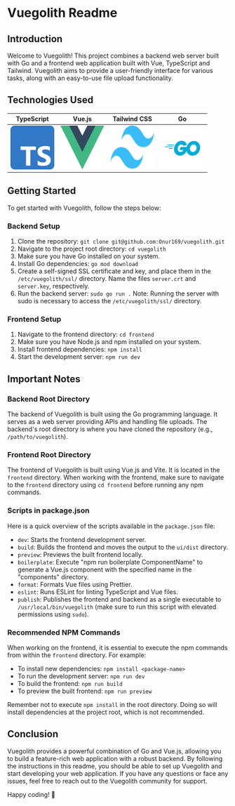 # Vuegolith Readme

## Introduction

Welcome to Vuegolith! This project combines a backend web server built with Go and a frontend web application built with Vue, TypeScript and Tailwind. Vuegolith aims to provide a user-friendly interface for various tasks, along with an easy-to-use file upload functionality.

<!-- TypeScript Logo -->

## Technologies Used

| TypeScript                                                                    | Vue.js                                                                     | Tailwind CSS                                                                          | Go                                                                      |
| ----------------------------------------------------------------------------- | -------------------------------------------------------------------------- | ------------------------------------------------------------------------------------- | ----------------------------------------------------------------------- |
| <img src="assets/ts-logo.svg" alt="TypeScript Logo" width="100" height="100"> | <img src="assets/vue-logo.svg" alt="Vue.js Logo" width="100" height="100"> | <img src="assets/tailwind-logo.svg" alt="Tailwind CSS Logo" width="100" height="100"> | <img src="assets/go-logo.svg" alt="Go Logo" width="100" height="100" /> |

## Getting Started

To get started with Vuegolith, follow the steps below:

### Backend Setup

1. Clone the repository: `git clone git@github.com:Onur169/vuegolith.git`
2. Navigate to the project root directory: `cd vuegolith`
3. Make sure you have Go installed on your system.
4. Install Go dependencies: `go mod download`
5. Create a self-signed SSL certificate and key, and place them in the `/etc/vuegolith/ssl/` directory. Name the files `server.crt` and `server.key`, respectively.
6. Run the backend server: `sudo go run .`
   Note: Running the server with sudo is necessary to access the `/etc/vuegolith/ssl/` directory.

### Frontend Setup

1. Navigate to the frontend directory: `cd frontend`
2. Make sure you have Node.js and npm installed on your system.
3. Install frontend dependencies: `npm install`
4. Start the development server: `npm run dev`

## Important Notes

### Backend Root Directory

The backend of Vuegolith is built using the Go programming language. It serves as a web server providing APIs and handling file uploads. The backend's root directory is where you have cloned the repository (e.g., `/path/to/vuegolith`).

### Frontend Root Directory

The frontend of Vuegolith is built using Vue.js and Vite. It is located in the `frontend` directory. When working with the frontend, make sure to navigate to the `frontend` directory using `cd frontend` before running any npm commands.

### Scripts in package.json

Here is a quick overview of the scripts available in the `package.json` file:

- `dev`: Starts the frontend development server.
- `build`: Builds the frontend and moves the output to the `ui/dist` directory.
- `preview`: Previews the built frontend locally.
- `boilerplate`: Execute "npm run boilerplate ComponentName" to generate a Vue.js component with the specified name in the "components" directory.
- `format`: Formats Vue files using Prettier.
- `eslint`: Runs ESLint for linting TypeScript and Vue files.
- `publish`: Publishes the frontend and backend as a single executable to `/usr/local/bin/vuegolith` (make sure to run this script with elevated permissions using `sudo`).

### Recommended NPM Commands

When working on the frontend, it is essential to execute the npm commands from within the `frontend` directory. For example:

- To install new dependencies: `npm install <package-name>`
- To run the development server: `npm run dev`
- To build the frontend: `npm run build`
- To preview the built frontend: `npm run preview`

Remember not to execute `npm install` in the root directory. Doing so will install dependencies at the project root, which is not recommended.

## Conclusion

Vuegolith provides a powerful combination of Go and Vue.js, allowing you to build a feature-rich web application with a robust backend. By following the instructions in this readme, you should be able to set up Vuegolith and start developing your web application. If you have any questions or face any issues, feel free to reach out to the Vuegolith community for support.

Happy coding! 🚀
